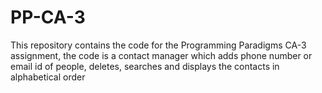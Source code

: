 # PP-CA-3
This repository contains the code for the Programming Paradigms CA-3 assignment, the code is a contact manager which adds phone number or email id of people, deletes, searches and displays the contacts in alphabetical order
